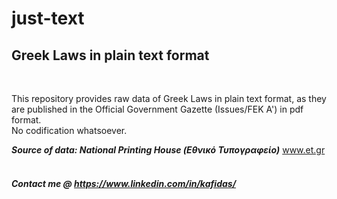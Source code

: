 # just-text
## Greek Laws in plain text format

<br>

This repository provides raw data of Greek Laws in plain text format, as they are published in the Official Government Gazette (Issues/FEK A') in pdf format. <br>
No codification whatsoever.<br>

<b><i>Source of data: National Printing House (Εθνικό Τυπογραφείο)</i></b> <a href="https://www.et.gr">www.et.gr</a> <br><br>

##### Contact me @ <a href="https://www.linkedin.com/in/kafidas/"> https://www.linkedin.com/in/kafidas/</a>
